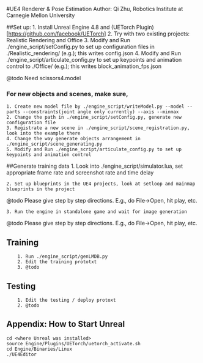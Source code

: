 #UE4 Renderer & Pose Estimation 
Author: Qi Zhu, Robotics Institute at Carnegie Mellon University

##Set up:
	1. Install Unreal Engine 4.8 and (UETorch Plugin)[https://github.com/facebook/UETorch]
	2. Try with two existing projects: Realistic Rendering and Office
	3. Modify and Run ./engine_script/setConfig.py to set up configuration files in ./Realistic_rendering/ (e.g.); this writes config.json
	4. Modify and Run ./engine_script/articulate_config.py to set up keypoints and animation control to ./Office/ (e.g.); this writes block_animation_fps.json

@todo Need scissors4.model 

### For new objects and scenes, make sure, 
	1. Create new model file by ./engine_script/writeModel.py --model --parts --constraints(joint angle only currently) --axis --minmax
	2. Change the path in ./engine_script/setConfig.py, generate new configuration file
	3. Registrate a new scene in ./engine_script/scene_registration.py, look into the example there
	4. Change the way generate objects arrangement in ./engine_script/scene_generating.py
	5. Modify and Run ./engine_script/articulate_config.py to set up keypoints and animation control

##Generate training data
	1. Look into ./engine_script/simulator.lua, set appropriate frame rate and screenshot rate and time delay 

	2. Set up blueprints in the UE4 projects, look at setloop and mainmap blueprints in the project 

@todo Please give step by step directions.  E.g., do File->Open, hit play, etc. 

	3. Run the engine in standalone game and wait for image generation 

@todo Please give step by step directions.  E.g., do File->Open, hit play, etc. 

## Training
        1. Run ./engine_script/genLMDB.py
        2. Edit the training prototxt
        3. @todo

## Testing
        1. Edit the testing / deploy protoxt
        2. @todo

## Appendix: How to Start Unreal
````
cd <where Unreal was installed> 
source Engine/Plugins/UETorch/uetorch_activate.sh 
cd Engine/Binaries/Linux 
./UE4Editor 
````

